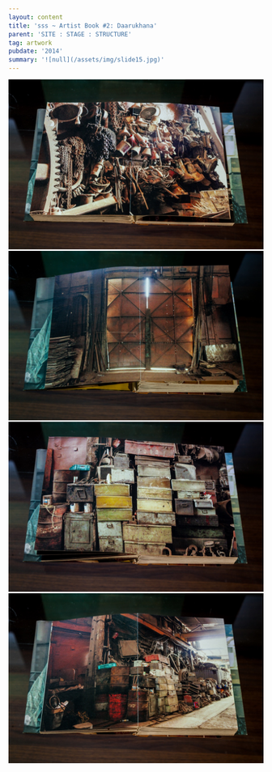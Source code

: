 ```yaml
---
layout: content
title: 'sss ~ Artist Book #2: Daarukhana'
parent: 'SITE : STAGE : STRUCTURE'
tag: artwork
pubdate: '2014'
summary: '![null](/assets/img/slide15.jpg)'
---
```

![](/assets/img/darukhana-01.jpg)
![](/assets/img/darukhana-02.jpg)
![](/assets/img/darukhana-03.jpg)
![](/assets/img/darukhana-04.jpg)
